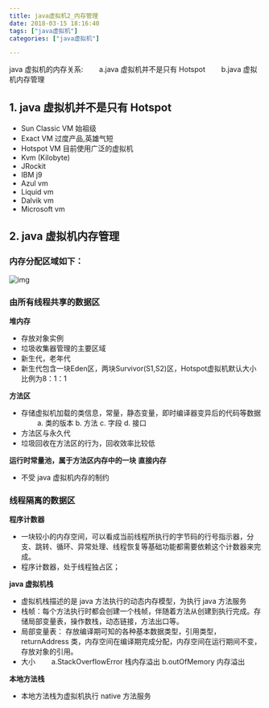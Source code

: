 ```yaml
---
title: java虚拟机2_内存管理
date: 2018-03-15 18:16:40
tags: ["java虚拟机"]
categories: ["java虚拟机"]

---
```


java 虚拟机的内存关系:
&emsp;&emsp;a.java 虚拟机并不是只有 Hotspot
&emsp;&emsp;b.java 虚拟机内存管理

<!--more-->

## 1. java 虚拟机并不是只有 Hotspot

- Sun Classic VM 始祖级
- Exact VM 过度产品,英雄气短
- Hotspot VM 目前使用广泛的虚拟机
- Kvm (Kilobyte)
- JRockit
- IBM j9
- Azul vm
- Liquid vm
- Dalvik vm
- Microsoft vm

## 2. java 虚拟机内存管理

### 内存分配区域如下：

![img](https://bj.bcebos.com/v1/alertcode-blog/java虚拟机2_内存管理/Snipaste_2020-07-29_18-09-57.png)

### 由所有线程共享的数据区

**堆内存**

- 存放对象实例
- 垃圾收集器管理的主要区域
- 新生代，老年代
- 新生代包含一块Eden区，两块Survivor(S1,S2)区，Hotspot虚拟机默认大小比例为8：1：1

**方法区**

- 存储虚拟机加载的类信息，常量，静态变量，即时编译器变异后的代码等数据
  &emsp;&emsp; a. 类的版本 b. 方法 c. 字段 d. 接口
- 方法区与永久代
- 垃圾回收在方法区的行为，回收效率比较低

**运行时常量池，属于方法区内存中的一块**
**直接内存**

- 不受 java 虚拟机内存的制约

### 线程隔离的数据区

**程序计数器**

- 一块较小的内存空间，可以看成当前线程所执行的字节码的行号指示器，分支、跳转、循环、异常处理、线程恢复等基础功能都需要依赖这个计数器来完成。
- 程序计数器，处于线程独占区；

**java 虚拟机栈**

- 虚拟机栈描述的是 java 方法执行的动态内存模型，为执行 java 方法服务
- 栈帧：每个方法执行时都会创建一个栈帧，伴随着方法从创建到执行完成。存储局部变量表，操作数栈，动态链接，方法出口等。
- 局部变量表： 存放编译期可知的各种基本数据类型，引用类型，returnAddress 类，内存空间在编译期完成分配，内存空间在运行期间不变，存放对象的引用。
- 大小
  &emsp;&emsp;a.StackOverflowError 栈内存溢出 b.outOfMemory 内存溢出

**本地方法栈**

- 本地方法栈为虚拟机执行 native 方法服务
